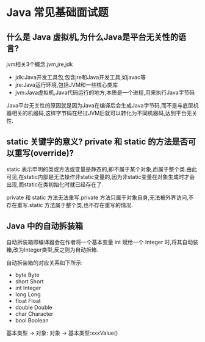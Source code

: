 # Java 常见基础面试题

## 什么是 Java 虚拟机,为什么Java是平台无关性的语言?
jvm相关3个概念:jvm,jre,jdk
- jdk:Java开发工具包,包含jre和Java开发工具,如javac等
- jre:Java运行环境,包括JVM和一些核心类库
- jvm:Java虚拟机,Java代码运行的地方,本质是一个进程,用来执行Java字节码

Java平台无关性的原因就是因为Java在编译后会生成Java字节码,而不是与底层机器相关的机器码,这样字节码在经过JVM后就可以转化为不同机器码,达到平台无关性.

## static 关键字的意义? private 和 static 的方法是否可以重写(override)?
static 表示申明的类或方法或变量是静态的,即不属于某个对象,而属于整个类.由此可见,在static内部是无法操作非static变量的,因为非static变量在对象生成时才会出现,而static在类初始化时就已经存在了.

private 和 static 方法无法重写.private 方法只属于对象自身,无法被外界访问,不存在重写.static 方法属于整个类,也不存在重写的情况.

## Java 中的自动拆装箱
自动拆装箱即编译器会在作者将一个基本变量 int 赋给一个 Integer 时,将其自动装箱,改为Integer类型,反之则为自动拆箱.

自动拆装箱的对应关系如下所示:
- byte Byte
- short Short
- int Integer
- long Long
- float Float
- double Double
- char Character
- bool Boolean

基本类型 -> 对象:
对象 -> 基本类型:xxxValue()

